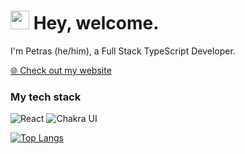 <h1><img src="https://emojis.slackmojis.com/emojis/images/1536351075/4594/blob-wave.gif?1536351075" width="30"/> Hey, welcome.</h1>


<p>I'm Petras (he/him), a Full Stack TypeScript Developer.</p>

<p><a href="https://petvi.github.io">🌐 Check out my website</a></p>

<h3>My tech stack</h3>
<p>
  <img alt="React" src="https://img.shields.io/badge/-React-222222?style=flat-square&logo=react&logoColor=#61DAFB" />
  <img alt="Chakra UI" src="https://img.shields.io/badge/-React-222222?style=flat-square&logo=chakraui&logoColor=#319795" />
</p>

[![Top Langs](https://github-readme-stats.vercel.app/api/top-langs/?username=petvi&layout=compact&theme=dark)](https://github.com/anuraghazra/github-readme-stats)
